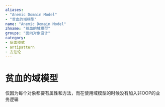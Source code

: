 ```yaml
---
aliases:
- "Anemic Domain Model"
- "贫血的域模型"
name: "Anemic Domain Model"
zhname: "贫血的域模型"
groups: "面向对象设计"
category:
- 反面模式
- antipattern
- 方法论
---
```


# 贫血的域模型


仅因为每个对象都要有属性和方法，而在使用域模型的时候没有加入非OOP的业务逻辑